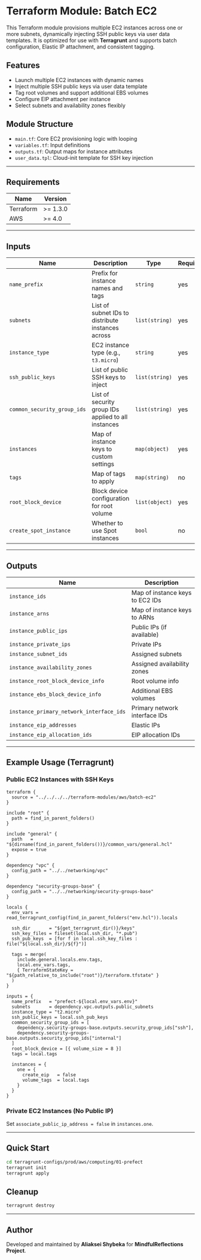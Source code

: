 # Terraform Module: Batch EC2

This Terraform module provisions multiple EC2 instances across one or more subnets, dynamically injecting SSH public keys via user data templates. It is optimized for use with **Terragrunt** and supports batch configuration, Elastic IP attachment, and consistent tagging.

## Features

- Launch multiple EC2 instances with dynamic names
- Inject multiple SSH public keys via user data template
- Tag root volumes and support additional EBS volumes
- Configure EIP attachment per instance
- Select subnets and availability zones flexibly

## Module Structure

- `main.tf`: Core EC2 provisioning logic with looping
- `variables.tf`: Input definitions
- `outputs.tf`: Output maps for instance attributes
- `user_data.tpl`: Cloud-init template for SSH key injection

---

## Requirements

| Name      | Version       |
|-----------|---------------|
| Terraform | >= 1.3.0      |
| AWS       | >= 4.0        |

---

## Inputs

| Name                   | Description                                         | Type           | Required |
|------------------------|-----------------------------------------------------|----------------|----------|
| `name_prefix`          | Prefix for instance names and tags                  | `string`       | yes      |
| `subnets`              | List of subnet IDs to distribute instances across   | `list(string)` | yes      |
| `instance_type`        | EC2 instance type (e.g., `t3.micro`)                | `string`       | yes      |
| `ssh_public_keys`      | List of public SSH keys to inject                   | `list(string)` | yes      |
| `common_security_group_ids` | List of security group IDs applied to all instances | `list(string)` | yes      |
| `instances`            | Map of instance keys to custom settings             | `map(object)`  | yes      |
| `tags`                 | Map of tags to apply                                | `map(string)`  | no       |
| `root_block_device`    | Block device configuration for root volume          | `list(object)` | yes      |
| `create_spot_instance` | Whether to use Spot instances                       | `bool`         | no       |

---

## Outputs

| Name                                 | Description                                 |
|--------------------------------------|---------------------------------------------|
| `instance_ids`                       | Map of instance keys to EC2 IDs             |
| `instance_arns`                      | Map of instance keys to ARNs                |
| `instance_public_ips`               | Public IPs (if available)                   |
| `instance_private_ips`              | Private IPs                                 |
| `instance_subnet_ids`               | Assigned subnets                            |
| `instance_availability_zones`      | Assigned availability zones                 |
| `instance_root_block_device_info`  | Root volume info                            |
| `instance_ebs_block_device_info`   | Additional EBS volumes                      |
| `instance_primary_network_interface_ids` | Primary network interface IDs         |
| `instance_eip_addresses`           | Elastic IPs                                 |
| `instance_eip_allocation_ids`      | EIP allocation IDs                          |

---

## Example Usage (Terragrunt)

### Public EC2 Instances with SSH Keys

```hcl
terraform {
  source = "../../../../terraform-modules/aws/batch-ec2"
}

include "root" {
  path = find_in_parent_folders()
}

include "general" {
  path   = "${dirname(find_in_parent_folders())}/common_vars/general.hcl"
  expose = true
}

dependency "vpc" {
  config_path = "../../networking/vpc"
}

dependency "security-groups-base" {
  config_path = "../../networking/security-groups-base"
}

locals {
  env_vars = read_terragrunt_config(find_in_parent_folders("env.hcl")).locals

  ssh_dir       = "${get_terragrunt_dir()}/keys"
  ssh_key_files = fileset(local.ssh_dir, "*.pub")
  ssh_pub_keys  = [for f in local.ssh_key_files : file("${local.ssh_dir}/${f}")]

  tags = merge(
    include.general.locals.env.tags,
    local.env_vars.tags,
    { TerraformStateKey = "${path_relative_to_include("root")}/terraform.tfstate" }
  )
}

inputs = {
  name_prefix   = "prefect-${local.env_vars.env}"
  subnets       = dependency.vpc.outputs.public_subnets
  instance_type = "t2.micro"
  ssh_public_keys = local.ssh_pub_keys
  common_security_group_ids = [
    dependency.security-groups-base.outputs.security_group_ids["ssh"],
    dependency.security-groups-base.outputs.security_group_ids["internal"]
  ]
  root_block_device = [{ volume_size = 8 }]
  tags = local.tags

  instances = {
    one = {
      create_eip   = false
      volume_tags  = local.tags
    }
  }
}
```

### Private EC2 Instances (No Public IP)

Set `associate_public_ip_address = false` in `instances.one`.

---

## Quick Start

```bash
cd terragrunt-configs/prod/aws/computing/01-prefect
terragrunt init
terragrunt apply
```

## Cleanup

```bash
terragrunt destroy
```

---

## Author

Developed and maintained by **Aliaksei Shybeka** for **MindfulReflections Project**.